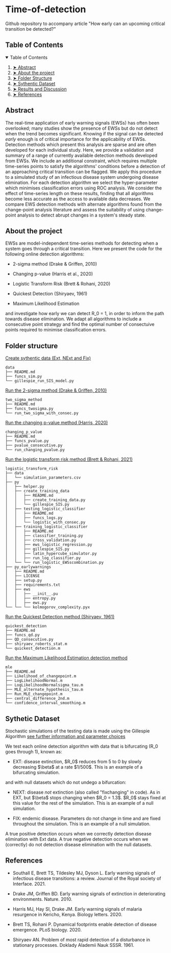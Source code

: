 # Time-of-detection
Github repository to accompany article "How early can an upcoming critical transition be detected?"

<h2 id="table-of-contents"> Table of Contents</h2>

<details open="open">
  <summary>Table of Contents</summary>
  <ol>
    <li><a href="#abstract"> ➤ Abstract</a></li>
    <li><a href="#about-the-project"> ➤ About the project</a></li>
    <li><a href="#folder-structure"> ➤ Folder Structure</a></li>
    <li><a href="#dataset"> ➤ Sythentic Dataset</a></li>
    <li><a href="#results-and-discussion"> ➤ Results and Discussion</a></li>
    <li><a href="#references"> ➤ References</a></li>
  </ol>
</details>


<h2 id="abstract"> Abstract</h2>

The real-time application of early warning signals (EWSs) has often been overlooked; many studies show the presence of EWSs but do not detect when the trend becomes significant.  Knowing if the signal can be detected _early_ enough is of critical importance for the applicability of EWSs. Detection methods which present this analysis are sparse and are often developed for each individual study. Here, we provide a validation and summary of a range of currently available detection methods developed from EWSs. We include an additional constraint, which requires multiple time-series points to satisfy the algorithms' conditions before a detection of an approaching critical transition can be flagged.  We apply this procedure to a simulated study of an infectious disease system undergoing disease elimination. For each detection algorithm we select the hyper-parameter which minimises classification errors using ROC analysis. We consider the effect of time-series length on these results, finding that all algorithms become less accurate as the access to available data decreases.  We compare EWS detection methods with alternate algorithms found from the change-point analysis literature and assess the suitability of using change-point analysis to detect abrupt changes in a system's steady state. 

<h2 id="about-the-project"> About the project</h2>
EWSs are model-independent time-series methods for detecting when a system goes through a critical transition. Here we present the code for the following online detection algorithms: 
<ul>
  <li>
    <p>
    2-sigma method (Drake & Griffen, 2010)
    </p>
  </li>
 <li>
    <p>
    Changing p-value (Harris et al., 2020)
    </p>
  </li>
 <li>
    <p>
    Logistic Transform Risk (Brett & Rohani, 2020)
    </p>
  </li>
 <li>
    <p>
    Quickest Detection (Shiryaev, 1961)
    </p>
  </li>
 <li>
    <p>
    Maximum Likelihood Estimation
    </p>
  </li>
</ul>

and investigate how early we can detect R_0 = 1, in order to inform the path towards disease elimination. We adapt all algorithms to include a consecutive point strategy and find the optimal number of consectuive points required to minimise classification errors. 
<h2 id="folder-structure"> Folder structure</h2>

[Create sythentic data (Ext, NExt and Fix)](./data/README.md)

    data
    ├── README.md
    ├── funcs_sim.py
    └── gillespie_run_SIS_model.py

[Run the 2-sigma method (Drake & Griffen, 2010)](./two_sigma_method/README.md)

    two_sigma_method
    ├── README.md
    ├── funcs_twosigma.py
    └── run_two_sigma_with_consec.py

[Run the changing p-value method (Harris, 2020)](./changing_p_value/README.md)

    changing_p_value
    ├── README.md
    ├── funcs_pvalue.py
    ├── pvalue_consecutive.py
    └── run_changing_pvalue.py

[Run the logistic transform risk method (Brett & Rohani, 2021)](./logistic_transform_risk/README.md)

    logistic_transform_risk
    ├── data
    │   └── simulation_parameters.csv
    ├── py
    │   ├── helper.py
    │   ├── create_training_data
    │   │   ├── README.md
    │   │   ├── create_training_data.py
    │   │   └── gillespie_SIS.py
    │   ├── testing_logistic_classifier
    │   │   ├── README.md
    │   │   ├── funcs_logs.py
    │   │   └── logistic_with_consec.py
    │   ├── training_logistic_classifier
    │   │   ├── README.md
    │   │   ├── classifier_training.py
    │   │   ├── cross_validation.py
    │   │   ├── ews_logistic_regression.py
    │   │   ├── gillespie_SIS.py
    │   │   ├── latin_hypercube_simulator.py
    │   │   ├── run_log_classifier.py
    │   └── └── run_logistic_EWSscombination.py
    ├── py_earlywarnings
    │   ├── README.md
    │   ├── LICENSE
    │   ├── setup.py
    │   ├── requirements.txt
    │   ├── ews
    │   │   ├── __init__.pu
    │   │   ├── entropy.py
    │   │   ├── ews.py
    └── └── └── kolmogorov_complexity.pyx

[Run the Quickest Detection method (Shiryaev, 1961)](./quickest_detection/README.md)

    quickest_detection
    ├── README.md
    ├── funcs_qd.py
    ├── QD_consecutive.py
    ├── shiryaev_roberts_stat.m
    └── quickest_detection.m

[Run the Maximum Likelihood Estimation detection method](./mle/README.md)

    mle
    ├── README.md
    ├── Likelihood_of_changepoint.m
    ├── LogLikelihoodNormal.m
    ├── LogLikelihoodNormalsigma_tau.m
    ├── MLE_alternate_hypothesis_tau.m
    ├── Run_MLE_changepoint.m
    ├── central_difference_2nd.m
    └── confidence_interval_smoothing.m

<h2 id="dataset"> Sythetic Dataset</h2>

Stochastic simulations of the testing data is made using the Gillespie Algorithm [see further information and parameter choices](./data/README.md)

We test each online detection algorithm with data that is bifurcating (R_0 goes through 1), known as:

<ul>
  <li>
    <p>
    EXT: disease extinction, $R_0$ reduces from 5 to 0 by slowly decreasing $\beta$ at a rate $1/500$. This is an example of a bifurcating simulation.
      </p>
  </li>
  </ul>
and with null datasets which do not undego a bifurcation: 
<ul>
  <li>
    <p>
    NEXT: disease <em>not</em> extinction (also called "fixchanging" in code). As in EXT, but $\beta$ stops changing when $R_0 = 1.3$. $R_0$ stays fixed at this value for the rest of the simulation. This is an example of a null simulation. 
      </p>
  </li>
   <li>
    <p>
  FIX: endemic disease. Parameters do not change in time and are fixed throughout the simulation. This is an example of a null simulation. 
      </p>
  </li>
 </ul>
A true positive detection occurs when we correctly detection disease elimination with Ext data. 
A true negative detection occurs when we (correctly) do not detection disease elimination with the null datasets. 

<h2 id="references"> References</h2>

<ul>
  <li>
    <p>
    Southall E, Brett TS, Tildesley MJ, Dyson L. Early warning signals of infectious disease transitions: a review. Journal of the Royal society of Interface. 2021.
    </p>
  </li>
  <li>
    <p>
    Drake JM, Griffen BD. Early warning signals of extinction in deteriorating environments. Nature. 2010.
    </p>
  </li>
  <li>
    <p>
      Harris MJ, Hay SI, Drake JM. Early warning signals of malaria resurgence in Kericho, Kenya. Biology letters. 2020.
    </p>
  </li>
  <li>
    <p>
      Brett TS, Rohani P. Dynamical footprints enable detection of disease emergence. PLoS biology. 2020.
    </p>
  </li>
  <li>
    <p>
      Shiryaev AN. Problem of most rapid detection of a disturbance in stationary processes. Doklady Alademii Nauk SSSR. 1961.
    </p>
  </li>
</ul>
